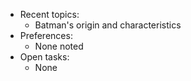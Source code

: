 - Recent topics:
  - Batman's origin and characteristics
- Preferences:
  - None noted
- Open tasks:
  - None